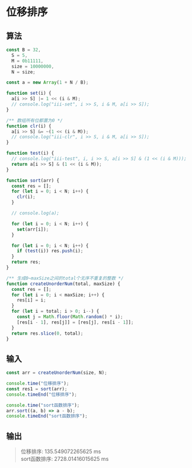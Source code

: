 <!--
 * @Author: chengchunlin chengchunlin@eastmoney.com
 * @Date: 2024-03-30 16:51:23
 * @LastEditors: chengchunlin chengchunlin@eastmoney.com
 * @LastEditTime: 2024-03-30 17:11:58
 * @FilePath: /个人项目/src/views/algorithm/sort-offset/docs/位移排序.md
 * @Description: write something
 *
 * Copyright (c) 2024 by 天天基金/程春霖, All Rights Reserved.
-->

# 位移排序

## 算法

```js
const B = 32,
  S = 5,
  M = 0b11111,
  size = 10000000,
  N = size;

const a = new Array(1 + N / B);

function set(i) {
  a[i >> S] |= 1 << (i & M);
  // console.log("iii-set", i >> S, i & M, a[i >> S]);
}

/** 数组所有位都置为0 */
function clr(i) {
  a[i >> S] &= ~(1 << (i & M));
  // console.log("iii-clr", i >> S, i & M, a[i >> S]);
}

function test(i) {
  // console.log("iii-test", i, i >> S, a[i >> S] & (1 << (i & M)));
  return a[i >> S] & (1 << (i & M));
}

function sort(arr) {
  const res = [];
  for (let i = 0; i < N; i++) {
    clr(i);
  }

  // console.log(a);

  for (let i = 0; i < N; i++) {
    set(arr[i]);
  }

  for (let i = 0; i < N; i++) {
    if (test(i)) res.push(i);
  }
  return res;
}

/** 生成0~maxSize之间的total个无序不重复的整数 */
function createUnorderNum(total, maxSize) {
  const res = [];
  for (let i = 0; i < maxSize; i++) {
    res[i] = i;
  }
  for (let i = total; i > 0; i--) {
    const j = Math.floor(Math.random() * i);
    [res[i - 1], res[j]] = [res[j], res[i - 1]];
  }
  return res.slice(0, total);
}
```

## 输入

```js
const arr = createUnorderNum(size, N);

console.time("位移排序");
const res1 = sort(arr);
console.timeEnd("位移排序");

console.time("sort函数排序");
arr.sort((a, b) => a - b);
console.timeEnd("sort函数排序");
```

## 输出

> 位移排序: 135.549072265625 ms<br/>
> sort函数排序: 2728.01416015625 ms

